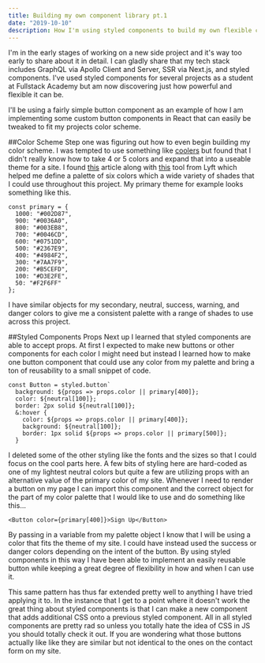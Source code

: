 ```yaml
---
title: Building my own component library pt.1
date: "2019-10-10"
description: How I'm using styled components to build my own flexible component library for my new side project.
---
```


I'm in the early stages of working on a new side project and it's way too early to share about it in detail. I can gladly share that my tech stack includes GraphQL via Apollo Client and Server, SSR via Next.js, and styled components. I've used styled components for several projects as a student at Fullstack Academy but am now discovering just how powerful and flexible it can be.

I'll be using a fairly simple button component as an example of how I am implementing some custom button components in React that can easily be tweaked to fit my projects color scheme.

##Color Scheme
Step one was figuring out how to even begin building my color scheme. I was tempted to use something like [coolers](https://coolors.co/) but found that I didn't really know how to take 4 or 5 colors and expand that into a useable theme for a site. I found [this](https://refactoringui.com/previews/building-your-color-palette/) article along with [this](http://www.colorbox.io/) tool from Lyft which helped me define a palette of six colors which a wide variety of shades that I could use throughout this project. My primary theme for example looks something like this.

```
const primary = {
  1000: "#002D87",
  900: "#0036A0",
  800: "#003EB8",
  700: "#0046CD",
  600: "#0751DD",
  500: "#2367E9",
  400: "#4984F2",
  300: "#7AA7F9",
  200: "#B5CEFD",
  100: "#D3E2FE",
  50: "#F2F6FF"
};
```

I have similar objects for my secondary, neutral, success, warning, and danger colors to give me a consistent palette with a range of shades to use across this project.

##Styled Components Props
Next up I learned that styled components are able to accept props. At first I expected to make new buttons or other components for each color I might need but instead I learned how to make one button component that could use any color from my palette and bring a ton of reusability to a small snippet of code.

```
const Button = styled.button`
  background: ${props => props.color || primary[400]};
  color: ${neutral[100]};
  border: 2px solid ${neutral[100]};
  &:hover {
    color: ${props => props.color || primary[400]};
    background: ${neutral[100]};
    border: 1px solid ${props => props.color || primary[500]};
  }
```

I deleted some of the other styling like the fonts and the sizes so that I could focus on the cool parts here. A few bits of styling here are hard-coded as one of my lightest neutral colors but quite a few are utilizing props with an alternative value of the primary color of my site. Whenever I need to render a button on my page I can import this component and the correct object for the part of my color palette that I would like to use and do something like this...

```
<Button color={primary[400]}>Sign Up</Button>
```

By passing in a variable from my palette object I know that I will be using a color that fits the theme of my site. I could have instead used the success or danger colors depending on the intent of the button. By using styled components in this way I have been able to implement an easily reusable button while keeping a great degree of flexibility in how and when I can use it.

This same pattern has thus far extended pretty well to anything I have tried applying it to. In the instance that I get to a point where it doesn't work the great thing about styled components is that I can make a new component that adds additional CSS onto a previous styled component. All in all styled components are pretty rad so unless you totally hate the idea of CSS in JS you should totally check it out. If you are wondering what those buttons actually like like they are similar but not identical to the ones on the contact form on my site.
